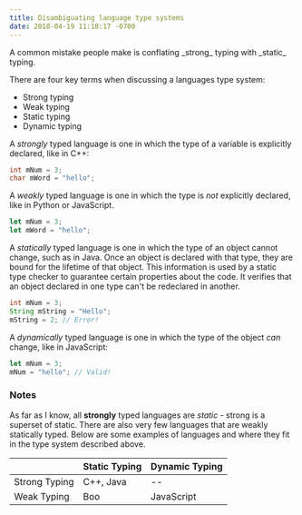 ```yaml
---
title: Disambiguating language type systems
date: 2018-04-19 11:18:17 -0700
---
```


<link
  rel="stylesheet"
  type="text/css"
  href="{{ site.url }}/stylesheets/table.css"
/>
A common mistake people make is conflating _strong_ typing with _static_ typing.

There are four key terms when discussing a languages type system:

- Strong typing
- Weak typing
- Static typing
- Dynamic typing

A _strongly_ typed language is one in which the type of a variable is explicitly declared, like in C++:

```c++
int mNum = 3;
char mWord = "hello";
```

A _weakly_ typed language is one in which the type is _not_ explicitly declared, like in Python or JavaScript.

```js
let mNum = 3;
let mWord = "hello";
```

A _statically_ typed language is one in which the type of an object cannot change, such as in Java. Once an object is declared with that type, they are bound for the lifetime of that object. This information is used by a static type checker to guarantee certain properties about the code. It verifies that an object declared in one type can't be redeclared in another.

```java
int mNum = 3;
String mString = "Hello";
mString = 2; // Error!
```

A _dynamically_ typed language is one in which the type of the object _can_ change, like in JavaScript:

```js
let mNum = 3;
mNum = "hello"; // Valid!
```

### Notes

As far as I know, all **strongly** typed languages are _static_ - strong is a superset of static. There are also very few languages that are weakly statically typed. Below are some examples of languages and where they fit in the type system described above.

<div class="table100 tableTop ver1 m-b-110">
	<table data-vertable="ver1">
		<thead>
			<tr class="row100 head">
				<th class="column100 column1" data-column="column1"></th>
				<th class="column100 column2" data-column="column2">Static Typing</th>
				<th class="column100 column3" data-column="column3">Dynamic Typing</th>
			</tr>
		</thead>
		<tbody>
			<tr class="row100">
				<td class="column100 column1" data-column="column1">Strong Typing</td>
				<td class="column100 column2" data-column="column2">C++, Java</td>
				<td class="column100 columnred column3" data-column="column3">--</td>
			</tr>
			<tr class="row100">
				<td class="column100 column1" data-column="column1">Weak Typing</td>
				<td class="column100 column2" data-column="column2">Boo</td>
				<td class="column100 column3" data-column="column3">JavaScript</td>
			</tr>
		</tbody>
	</table>
</div>
